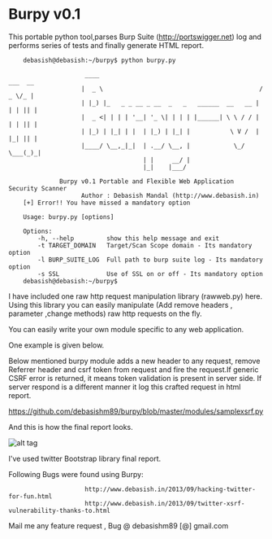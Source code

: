 Burpy v0.1
===========

This portable python tool,parses Burp Suite (http://portswigger.net) log and performs 
series of tests and finally generate HTML report.


		debasish@debasish:~/burpy$ python burpy.py 

                         ____                                             ___  __ 
                        |  _ \                                           / _ \/_ |
                        | |_) |_   _ _ __ _ __  _   _   ______  __   __ | | | || |
                        |  _ <| | | | '__| '_ \| | | | |______| \ \ / / | | | || |
                        | |_) | |_| | |  | |_) | |_| |           \ V /  | |_| || |
                        |____/ \__,_|_|  | .__/ \__, |            \_/    \___(_)_|
                                         | |     __/ |                            
                                         |_|    |___/      

                  Burpy v0.1 Portable and Flexible Web Application Security Scanner
                        Author : Debasish Mandal (http://www.debasish.in)
		[+] Error!! You have missed a mandatory option

		Usage: burpy.py [options]
		
		Options:
    		-h, --help         show this help message and exit
    		-t TARGET_DOMAIN   Target/Scan Scope domain - Its mandatory option
    		-l BURP_SUITE_LOG  Full path to burp suite log - Its mandatory option
    		-s SSL             Use of SSL on or off - Its mandatory option
		debasish@debasish:~/burpy$ 



I have included one raw http request manipulation library (rawweb.py) here.
Using this library you can easily manipulate (Add remove headers , parameter ,change methods) raw 
http requests on the fly.

You can easily write your own module specific to any web application. 

One example is given below.

Below mentioned burpy module adds a new header to any request, remove Referrer header and csrf token from 
request and fire the request.If generic CSRF error is returned, it means token validation is present in 
server side. If server respond is a different manner it log this crafted request in html report.

https://github.com/debasishm89/burpy/blob/master/modules/samplexsrf.py


And this is how the final report looks.

![alt tag](https://dl.dropboxusercontent.com/u/107519001/Screenshot%20at%202013-09-26%2020%3A01%3A46.png)

I've used twitter Bootstrap library final report.

Following Bugs were found using Burpy:

                         http://www.debasish.in/2013/09/hacking-twitter-for-fun.html
                         http://www.debasish.in/2013/09/twitter-xsrf-vulnerability-thanks-to.html

Mail me any feature request , Bug @ debasishm89 [@] gmail.com
